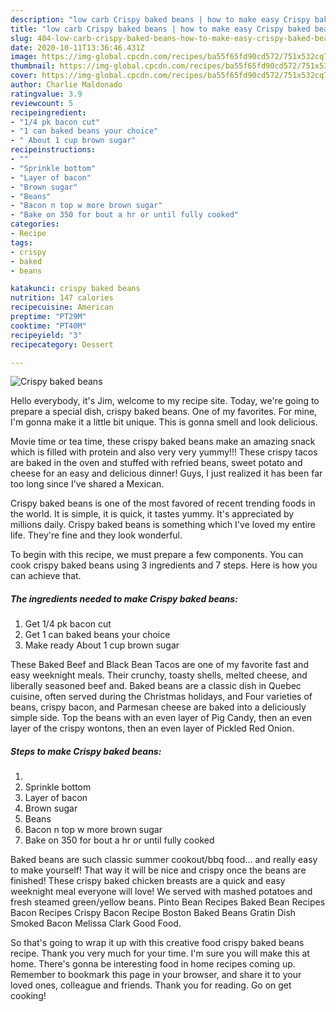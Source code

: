 ```yaml
---
description: "low carb Crispy baked beans | how to make easy Crispy baked beans"
title: "low carb Crispy baked beans | how to make easy Crispy baked beans"
slug: 404-low-carb-crispy-baked-beans-how-to-make-easy-crispy-baked-beans
date: 2020-10-11T13:36:46.431Z
image: https://img-global.cpcdn.com/recipes/ba55f65fd90cd572/751x532cq70/crispy-baked-beans-recipe-main-photo.jpg
thumbnail: https://img-global.cpcdn.com/recipes/ba55f65fd90cd572/751x532cq70/crispy-baked-beans-recipe-main-photo.jpg
cover: https://img-global.cpcdn.com/recipes/ba55f65fd90cd572/751x532cq70/crispy-baked-beans-recipe-main-photo.jpg
author: Charlie Maldonado
ratingvalue: 3.9
reviewcount: 5
recipeingredient:
- "1/4 pk bacon cut"
- "1 can baked beans your choice"
- " About 1 cup brown sugar"
recipeinstructions:
- ""
- "Sprinkle bottom"
- "Layer of bacon"
- "Brown sugar"
- "Beans"
- "Bacon n top w more brown sugar"
- "Bake on 350 for bout a hr or until fully cooked"
categories:
- Recipe
tags:
- crispy
- baked
- beans

katakunci: crispy baked beans 
nutrition: 147 calories
recipecuisine: American
preptime: "PT29M"
cooktime: "PT40M"
recipeyield: "3"
recipecategory: Dessert

---
```



![Crispy baked beans](https://img-global.cpcdn.com/recipes/ba55f65fd90cd572/751x532cq70/crispy-baked-beans-recipe-main-photo.jpg)

Hello everybody, it's Jim, welcome to my recipe site. Today, we're going to prepare a special dish, crispy baked beans. One of my favorites. For mine, I'm gonna make it a little bit unique. This is gonna smell and look delicious.

Movie time or tea time, these crispy baked beans make an amazing snack which is filled with protein and also very very yummy!!! These crispy tacos are baked in the oven and stuffed with refried beans, sweet potato and cheese for an easy and delicious dinner! Guys, I just realized it has been far too long since I&#39;ve shared a Mexican.

Crispy baked beans is one of the most favored of recent trending foods in the world. It is simple, it is quick, it tastes yummy. It's appreciated by millions daily. Crispy baked beans is something which I've loved my entire life. They're fine and they look wonderful.


To begin with this recipe, we must prepare a few components. You can cook crispy baked beans using 3 ingredients and 7 steps. Here is how you can achieve that.

<!--inarticleads1-->

##### The ingredients needed to make Crispy baked beans:

1. Get 1/4 pk bacon cut
1. Get 1 can baked beans your choice
1. Make ready  About 1 cup brown sugar


These Baked Beef and Black Bean Tacos are one of my favorite fast and easy weeknight meals. Their crunchy, toasty shells, melted cheese, and liberally seasoned beef and. Baked beans are a classic dish in Quebec cuisine, often served during the Christmas holidays, and Four varieties of beans, crispy bacon, and Parmesan cheese are baked into a deliciously simple side. Top the beans with an even layer of Pig Candy, then an even layer of the crispy wontons, then an even layer of Pickled Red Onion. 

<!--inarticleads2-->

##### Steps to make Crispy baked beans:

1. 
1. Sprinkle bottom
1. Layer of bacon
1. Brown sugar
1. Beans
1. Bacon n top w more brown sugar
1. Bake on 350 for bout a hr or until fully cooked


Baked beans are such classic summer cookout/bbq food… and really easy to make yourself! That way it will be nice and crispy once the beans are finished! These crispy baked chicken breasts are a quick and easy weeknight meal everyone will love! We served with mashed potatoes and fresh steamed green/yellow beans. Pinto Bean Recipes Baked Bean Recipes Bacon Recipes Crispy Bacon Recipe Boston Baked Beans Gratin Dish Smoked Bacon Melissa Clark Good Food. 

So that's going to wrap it up with this creative food crispy baked beans recipe. Thank you very much for your time. I'm sure you will make this at home. There's gonna be interesting food in home recipes coming up. Remember to bookmark this page in your browser, and share it to your loved ones, colleague and friends. Thank you for reading. Go on get cooking!
